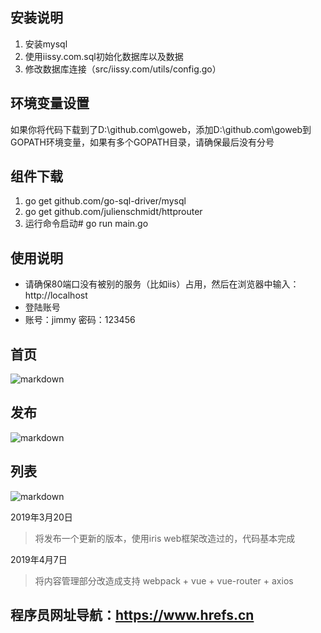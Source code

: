 ## 安装说明
1. 安装mysql
2. 使用iissy.com.sql初始化数据库以及数据
3. 修改数据库连接（src/iissy.com/utils/config.go）

## 环境变量设置
如果你将代码下载到了D:\github.com\goweb，添加D:\github.com\goweb到GOPATH环境变量，如果有多个GOPATH目录，请确保最后没有分号

## 组件下载
1. go get github.com/go-sql-driver/mysql
2. go get github.com/julienschmidt/httprouter
3. 运行命令启动# go run main.go

## 使用说明
+ 请确保80端口没有被别的服务（比如iis）占用，然后在浏览器中输入：http://localhost
+ 登陆账号
+ 账号：jimmy 密码：123456

## 首页
![markdown](https://github.com/iissy/goweb/blob/master/public/home.png "首页图片")

## 发布
![markdown](https://github.com/iissy/goweb/blob/master/public/list.png "发布图片")

## 列表
![markdown](https://github.com/iissy/goweb/blob/master/public/add.png "列表图片")

2019年3月20日

> 将发布一个更新的版本，使用iris web框架改造过的，代码基本完成

2019年4月7日

> 将内容管理部分改造成支持 webpack + vue + vue-router + axios

## 程序员网址导航：https://www.hrefs.cn
